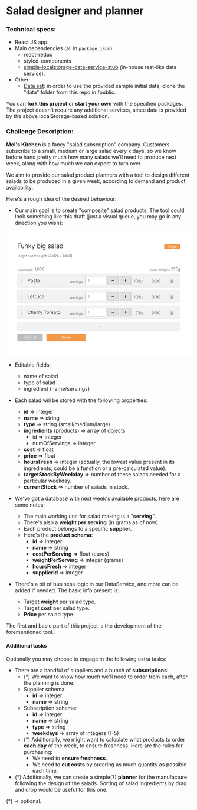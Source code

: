 # Salad designer and planner

### Technical specs:

- React JS app.
- Main dependencies (all in `package.json`):
  - react-redux
  - styled-components
  - [simple-localstorage-data-service-stub](https://github.com/mpicpus/simple-localstorage-data-service-stub) (in-house rest-like data service).
- Other:
  - [Data set](https://github.com/mpicpus/challenge-data-set-1): in order to use the provided sample initial data, clone the "data" folder from this repo in /public.

You can **fork this project** or **start your own** with the specified packages. The project doesn't require any additional services, since data is provided by the above localStorage-based solution.

### Challenge Description:

**Mel's Kitchen** is a fancy "salad subscription" company. Customers subscribe to a small, medium or large salad every x days, so we know before hand pretty much how many salads we'll need to produce next week, along with how much we can expect to turn over.

We aim to provide our salad product planners with a tool to design different salads to be produced in a given week, according to demand and product availability.

Here's a rough idea of the desired behaviour:

- Our main goal is to create "composite" salad products. The tool could look something like this draft (just a visual queue, you may go in any direction you wish):

![screenshot1.png](readme/screenshot1.png)

- Editable fields:

  - name of salad
  - type of salad
  - ingredient (name/servings)

- Each salad will be stored with the following properties:
  - **id** => integer
  - **name** => string
  - **type** => string (small/medium/large)
  - **ingredients** (products) => array of objects
    - id => integer
    - numOfServings => integer
  - **cost** => float
  - **price** => float
  - **hoursFresh** => integer (actually, the lowest value present in its ingredients, could be a function or a pre-calculated value).
  - **targetStockByWeekday** => number of these salads needed for a particular weekday.
  - **currentStock** => number of salads in stock.
- We've got a database with next week's available products, here are some notes:
  - The main working unit for salad making is a "**serving**".
  - There's also a **weight per serving** (in grams as of now).
  - Each product belongs to a specific **supplier**.
  - Here's the **product schema**:
    - **id** => integer
    - **name** => string
    - **costPerServing** => float (euros)
    - **weightPerServing** => integer (grams)
    - **hoursFresh** => integer
    - **supplierId** => integer
- There's a bit of business logic in our DataService, and more can be added if needed. The basic info present is:
  - Target **weight** per salad type.
  - Target **cost** per salad type.
  - **Price** per salad type.

The first and basic part of this project is the development of the forementioned tool.

#### Additional tasks

Optionally you may choose to engage in the following extra tasks:

- There are a handful of suppliers and a bunch of **subscriptions**:
  - (\*) We want to know how much we'll need to order from each, after the planning is done.
  - Supplier schema:
    - **id** => integer
    - **name** => string
  - Subscription schema:
    - **id** => integer
    - **name** => string
    - **type** => string
    - **weekdays** => array of integers (1-5)
  - (\*) Additionally, we might want to calculate what products to order **each day** of the week, to ensure freshness. Here are the rules for purchasing:
    - We need to **ensure freshness**.
    - We need to **cut costs** by ordering as much quantity as possible each time.
- (\*) Additionally, we can create a simple(?) **planner** for the manufacture following the design of the salads. Sorting of salad ingredients by drag and drop would be useful for this one.

<footnote>(\*) => optional.</footnote>
